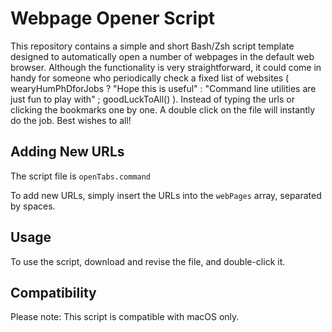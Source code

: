 # Webpage Opener Script

This repository contains a simple and short Bash/Zsh script template designed to automatically open a number of webpages in the default web browser. Although the functionality is very straightforward, it could come in handy for someone who periodically check a fixed list of websites ( wearyHumPhDforJobs ? "Hope this is useful" : "Command line utilities are just fun to play with" ; goodLuckToAll() ). Instead of typing the urls or clicking the bookmarks one by one. A double click on the file will instantly do the job. Best wishes to all!


## Adding New URLs

The script file is `openTabs.command`

To add new URLs, simply insert the URLs into the `webPages` array, separated by spaces.

## Usage

To use the script, download and revise the file, and double-click it.

## Compatibility

Please note: This script is compatible with macOS only.
